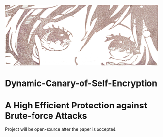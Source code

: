 
<img src="logo.png" width = "1300" height = "200" alt="图片名称" />  

# Dynamic-Canary-of-Self-Encryption
A High Efficient Protection against Brute-force Attacks
===========
Project will be open-source after the paper is accepted.
